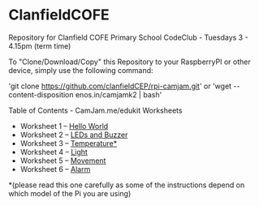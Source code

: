 ClanfieldCOFE
=============

Repository for Clanfield COFE Primary School CodeClub - Tuesdays 3 - 4.15pm (term time)

To "Clone/Download/Copy"  this Repository to your RaspberryPI or other device, simply use the following command:

'git clone https://github.com/clanfieldCEP/rpi-camjam.git' or 'wget --content-disposition enos.in/camjamk2 | bash'

Table of Contents -  CamJam.me/edukit Worksheets
- Worksheet 1 – [Hello World](https://github.com/clanfieldCEP/rpi-camjam/blob/master/Kit2_Worksheets/CamJam%20EduKit%20Sensors%20Worksheet%201%20-%20Hello%20World.pdf)
- Worksheet 2 – [LEDs and Buzzer](https://github.com/clanfieldCEP/rpi-camjam/blob/master/Kit2_Worksheets/CamJam%20EduKit%20Sensors%20Worksheet%202%20-%20LEDs%20and%20Buzzer.pdf)
- Worksheet 3 – [Temperature*](https://github.com/clanfieldCEP/rpi-camjam/blob/master/Kit2_Worksheets/CamJam%20EduKit%20Sensors%20Worksheet%203%20-%20Temperature.pdf)
- Worksheet 4 – [Light](https://github.com/clanfieldCEP/rpi-camjam/blob/master/Kit2_Worksheets/CamJam%20EduKit%20Sensors%20Worksheet%204%20-%20Light.pdf)
- Worksheet 5 – [Movement](https://github.com/clanfieldCEP/rpi-camjam/blob/master/Kit2_Worksheets/CamJam%20EduKit%20Sensors%20Worksheet%205%20-%20Movement.pdf)
- Worksheet 6 – [Alarm](https://github.com/clanfieldCEP/rpi-camjam/blob/master/Kit2_Worksheets/CamJam%20EduKit%20Sensors%20Worksheet%206%20-%20Alarm.pdf)

*(please read this one carefully as some of the instructions depend on which model of the Pi you are using)
